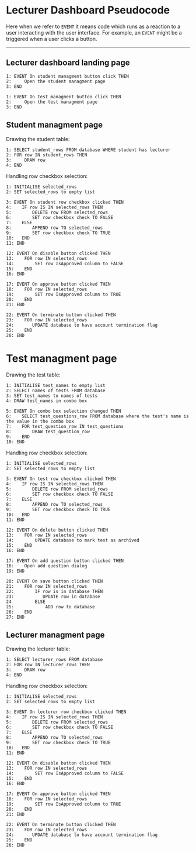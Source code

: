 # Lecturer Dashboard Pseudocode

Here when we refer to `EVENT` it means code which runs as a reaction to a user interacting with the user interface.
For example, an `EVENT` might be a triggered when a user clicks a button.

***

## Lecturer dashboard landing page
```
1: EVENT On student managment button click THEN
2:     Open the student managment page
3: END
```
```
1: EVENT On test managment button click THEN
2:     Open the test managment page
3: END
```

## Student managment page

Drawing the student table:
```
1: SELECT student_rows FROM database WHERE student has lecturer
2: FOR row IN student_rows THEN
3:     DRAW row
4: END
```

Handling row checkbox selection:
```
1: INITIALISE selected_rows
2: SET selected_rows to empty list

3: EVENT On student row checkbox clicked THEN
4:    IF row IS IN selected_rows THEN
5:        DELETE row FROM selected_rows
6:        SET row checkbox check TO FALSE
7:    ELSE
8:        APPEND row TO selected_rows
9:        SET row checkbox check TO TRUE
10:   END
11: END

12: EVENT On disable button clicked THEN
13:    FOR row IN selected_rows
14:        SET row IsApproved column to FALSE
15:    END 
16: END

17: EVENT On approve button clicked THEN
18:    FOR row IN selected_rows 
19:        SET row IsApproved column to TRUE
20:    END                         
21: END

22: EVENT On terminate button clicked THEN
23:    FOR row IN selected_rows 
24:       UPDATE database to have account termination flag
25:    END                         
26: END
```

# Test managment page

Drawing the test table:
```
1: INITIALISE test_names to empty list
2: SELECT names of tests FROM database
3: SET test_names to names of tests
4: DRAW test_names in combo box

5: EVENT On combo box selection changed THEN
6:    SELECT test_questions_row FROM database where the test's name is the value in the combo box
7:    FOR test_question_row IN test_questions
8:        DRAW test_question_row
9:    END
10: END
```

Handling row checkbox selection:
```
1: INITIALISE selected_rows
2: SET selected_rows to empty list

3: EVENT On test row checkbox clicked THEN
4:    IF row IS IN selected_rows THEN
5:        DELETE row FROM selected_rows
6:        SET row checkbox check TO FALSE
7:    ELSE
8:        APPEND row TO selected_rows
9:        SET row checkbox check TO TRUE
10:   END
11: END

12: EVENT On delete button clicked THEN
13:    FOR row IN selected_rows
14:        UPDATE database to mark test as archived
15:    END 
16: END

17: EVENT On add question button clicked THEN
18:    Open add question dialog         
19: END

20: EVENT On save button clicked THEN
21:    FOR row IN selected_rows 
22:        IF row is in database THEN
23:           UPDATE row in database
24         ELSE
25:            ADD row to database
26:    END                         
27: END
```

## Lecturer managment page

Drawing the lecturer table:
```
1: SELECT lecturer_rows FROM database
2: FOR row IN lecturer_rows THEN
3:     DRAW row
4: END
```

Handling row checkbox selection:
```
1: INITIALISE selected_rows
2: SET selected_rows to empty list

3: EVENT On lecturer row checkbox clicked THEN
4:    IF row IS IN selected_rows THEN
5:        DELETE row FROM selected_rows
6:        SET row checkbox check TO FALSE
7:    ELSE
8:        APPEND row TO selected_rows
9:        SET row checkbox check TO TRUE
10:   END
11: END

12: EVENT On disable button clicked THEN
13:    FOR row IN selected_rows
14:        SET row IsApproved column to FALSE
15:    END 
16: END

17: EVENT On approve button clicked THEN
18:    FOR row IN selected_rows 
19:        SET row IsApproved column to TRUE
20:    END                         
21: END

22: EVENT On terminate button clicked THEN
23:    FOR row IN selected_rows 
24:       UPDATE database to have account termination flag
25:    END                         
26: END
```
